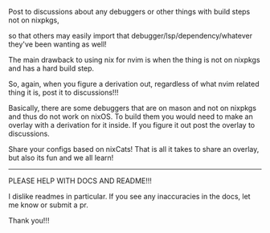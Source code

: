 Post to discussions about any debuggers or other things with build steps not on nixpkgs,

so that others may easily import that debugger/lsp/dependency/whatever they've been wanting as well!

The main drawback to using nix for nvim is when the thing is not on nixpkgs and has a hard build step.

So, again, when you figure a derivation out, regardless of what nvim related thing it is, post it to discussions!!!

Basically, there are some debuggers that are on mason and not on nixpkgs and thus do not work on nixOS.
To build them you would need to make an overlay with a derivation for it inside. If you figure it out post the overlay to discussions.

Share your configs based on nixCats! That is all it takes to share an overlay, but also its fun and we all learn!

---

PLEASE HELP WITH DOCS AND README!!!

I dislike readmes in particular.
If you see any inaccuracies in the docs, let me know or submit a pr.

Thank you!!!
